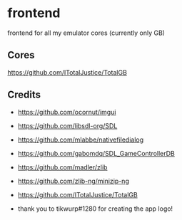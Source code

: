 # frontend

frontend for all my emulator cores (currently only GB)

## Cores

<https://github.com/ITotalJustice/TotalGB>

## Credits

- <https://github.com/ocornut/imgui>

- <https://github.com/libsdl-org/SDL>

- <https://github.com/mlabbe/nativefiledialog>

- <https://github.com/gabomdq/SDL_GameControllerDB>

- <https://github.com/madler/zlib>

- <https://github.com/zlib-ng/minizip-ng>

- <https://github.com/ITotalJustice/TotalGB>

- thank you to tikwurp#1280 for creating the app logo!
